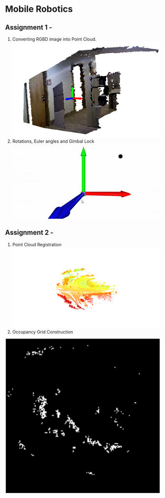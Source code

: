 # Mobile Robotics

## Assignment 1 - 
1. Converting RGBD image into Point Cloud.
![Sample1](Assignment_1/misc/git_sample1.PNG)
2. Rotations, Euler angles and Gimbal Lock
![Sample1](Assignment_1/misc/git_sample3.gif)


## Assignment 2 -
1. Point Cloud Registration
![Sample3](Assignment_2/data/output_data/pointcloud_registration.png)
2. Occupancy Grid Construction
<center><img src="Assignment_2/data/output_data/Final_OMap_15_bins.png" width="500"></center>

